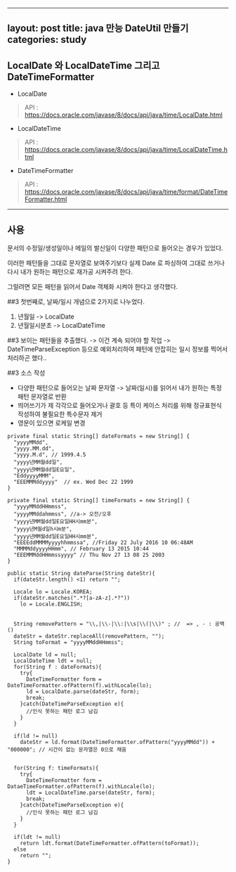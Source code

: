 
---
layout: post
title: java 만능 DateUtil 만들기
categories: study
---

## LocalDate 와 LocalDateTime 그리고 DateTimeFormatter

* LocalDate
> API : https://docs.oracle.com/javase/8/docs/api/java/time/LocalDate.html

* LocalDateTime
> API : https://docs.oracle.com/javase/8/docs/api/java/time/LocalDateTime.html

* DateTimeFormatter
> API : https://docs.oracle.com/javase/8/docs/api/java/time/format/DateTimeFormatter.html

---
## 사용

문서의 수정일/생성일이나 메일의 발신일이 다양한 패턴으로 들어오는 경우가 있었다.

이러한 패턴들을 그대로 문자열로 보여주기보다
실제 Date 로 파싱하여 그대로 쓰거나
다시 내가 원하는 패턴으로 재가공 시켜주려 한다.

그럴려면 모든 패턴을 읽어서 Date 객체화 시켜야 한다고 생각했다.

##3 첫번째로, 날짜/일시 개념으로 2가지로 나누었다.
1. 년월일 -> LocalDate
2. 년월일시분초 -> LocalDateTime

##3 보이는 패턴들을 추출했다.
 -> 이건 계속 되어야 할 작업
  -> DateTimeParseException 등으로 예외처리하여 패턴에 안잡히는 일시 정보를 찍어서 처리하곤 했다..
  
##3 소스 작성
+ 다양한 패턴으로 들어오는 날짜 문자열 -> 날짜(일시)를 읽어서 내가 원하는 특정 패턴 문자열로 반환
+ 띄어쓰기가 제 각각으로 들어오거나 괄호 등 특이 케이스 처리를 위해 정규표현식 작성하여 불필요한 특수문자 제거
+ 영문이 있으면 로케일 변경
```
private final static String[] dateFormats = new String[] {
  "yyyyMMdd",
  "yyyy.MM.dd",
  "yyyy.M.d", // 1999.4.5
  "yyyy년MM월dd일",
  "yyyy년MM월dd일E요일",
  "EddyyyyMMM",
  "EEEMMMddyyyy"  // ex. Wed Dec 22 1999
}

private final static String[] timeFormats = new String[] {
  "yyyyMMddHHmmss",
  "yyyyMMddahmmss", //a-> 오전/오후
  "yyyy년MM월dd일E요일HH시mm분",
  "yyyy년M월d일h시m분",
  "yyyy년MM월dd일E요일HH시mm분",
  "EEEEddMMMMyyyyhhmmssa", //Friday 22 July 2016 10 06:48AM
  "MMMMddyyyyHHmm", // February 13 2015 10:44
  "EEEMMMddHHmmssyyyy" // Thu Nov 27 13 08 25 2003
}

public static String dateParse(String dateStr){
  if(dateStr.length() <1) return "";
  
  Locale lo = Locale.KOREA;
  if(dateStr.matches(".*?[a-zA-z].*?"))
    lo = Locale.ENGLISH;
  
  
  String removePattern = "\\,|\\-|\\:|\\s|\\(|\\)" ; //  => , - : 공백 ()
  dateStr = dateStr.replaceAll(removePattern, "");
  String toFormat = "yyyyMMddHHmmss";
  
  LocalDate ld = null;
  LocalDateTime ldt = null;
  for(String f : dateFormats){
    try{
      DateTimeFormatter form = DateTimeFormatter.ofPattern(f).withLocale(lo);
      ld = LocalDate.parse(dateStr, form);
      break;
    }catch(DateTimeParseException e){
      //인식 못하는 패턴 로그 남김
    }
  }
  
  if(ld != null)
    dateStr = ld.format(DateTimeFormatter.ofPattern("yyyyMMdd")) + "000000"; // 시간이 없는 문자열은 0으로 채움
 
 
  for(String f: timeFormats){
    try{
      DateTimeFormatter form = DataeTimeFormatter.ofPattern(f).withLocale(lo);
      ldt = LocalDateTime.parse(dateStr, form);
      break;
    }catch(DateTimeParseException e){
      //인식 못하는 패턴 로그 남김
    }
  }
  
  if(ldt != null)
    return ldt.format(DateTimeFormatter.ofPattern(toFormat));
  else
    return "";
}

```


